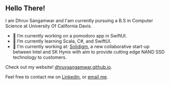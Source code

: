 ## Hello There!

I am Dhruv Sangamwar and I'am currently pursuing a B.S in Computer Science at University Of California Davis.

- 🔭 I’m currently working on a pomodoro app in SwiftUI.
- 🌱 I’m currently learning Scala, C#, and SwiftUI.
- 👤 I'm currently working at:
  [Solidigm](https://www.solidigm.com/), a new collaborative start-up between Intel and SK Hynix with aim to provide cutting edge NAND SSD technology to customers. 

</div>

Check out my website! [dhruvsangamwar.github.io](dhruvsangamwar.github.io).

</div>

Feel free to contact me on [Linkedin](https://www.linkedin.com/in/dhruv-sangamwar-59711118a), or [email me](mailto:sangamward@gmail.com). 
